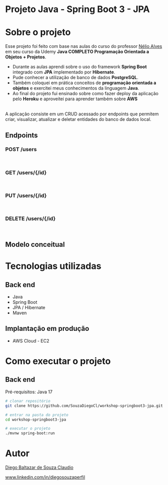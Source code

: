 # Projeto Java - Spring Boot 3 - JPA

# Sobre o projeto

Esse projeto foi feito com base nas aulas do curso do professor [Nélio Alves](https://github.com/acenelio "Perfil do Nélio Alves no github") em seu curso da Udemy <b>Java COMPLETO Programação Orientada a Objetos + Projetos</b>.</br>


- Durante as aulas aprendi sobre o uso do framework <b>Spring Boot</b> integrado com <b>JPA</b> implementado por <b>Hibernate</b>. 
- Pude conhecer a utilização de banco de dados <b>PostgreSQL</b>. 
- Também coloquei em prática conceitos de <b>programação orientada a objetos</b> e exercitei meus conhecimentos da linguagem <b>Java</b>.
- Ao final do projeto fui ensinado sobre como fazer deploy da aplicação pelo <b>Heroku</b> e aproveitei para aprender também sobre <b>AWS</b> 
</br>
A aplicação consiste em um CRUD acessado por endpoints que permitem criar, visualizar, atualizar e deletar entidades do banco de dados local.

## Endpoints

### POST  /users
```bash 



```

### GET  /users/{/id}
```bash 



```

### PUT  /users/{/id}
```bash 



```

### DELETE  /users/{/id}
```bash 



```


## Modelo conceitual
<!-- ![Modelo Conceitual](https://github.com/acenelio/assets/raw/main/sds1/modelo-conceitual.png) -->

# Tecnologias utilizadas
## Back end
- Java
- Spring Boot 
- JPA / Hibernate
- Maven

## Implantação em produção
- AWS Cloud - EC2


# Como executar o projeto

## Back end
Pré-requisitos: Java 17

```bash
# clonar repositório
git clone https://github.com/SouzaDiegoCl/workshop-springboot3-jpa.git

# entrar na pasta do projeto
cd workshop-springboot3-jpa

# executar o projeto
./mvnw spring-boot:run
```

# Autor
 [Diego Baltazar de Souza Claudio](https://github.com/SouzaDiegoCl)

www.linkedin.com/in/diegosouzaperfil
